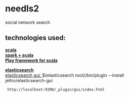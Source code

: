 # needls2

social network search

<h2>technologies used:</h2>
 <a href="http://scala-lang.org/"><b>scala</b></a>
 <br>
 <a href="http://spark.apache.org/"><b>spark + scala</b></a>
 <br>
 <a href="https://www.playframework.com/"><b>Play framework for scala</b></a>
 <br>


 <a href="https://www.elastic.co/"><b>elasticsearch</b></a>
 <br>
     <a href="https://github.com/jettro/elasticsearch-gui"> elasticsearch gui: </a>
     ${elasticsearch root}/bin/plugin --install jettro/elasticsearch-gui

     http://localhost:9200/_plugin/gui/index.html
